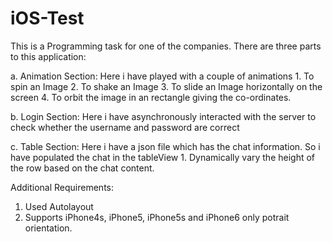 # iOS-Test
This is a Programming task for one of the companies.
There are three parts to this application:

  a. Animation Section: Here i have played with a couple of animations
    1. To spin an Image
    2. To shake an Image
    3. To slide an Image horizontally on the screen
    4. To orbit the image in an rectangle giving the co-ordinates.
  
  b. Login Section: Here i have asynchronously interacted with the server to check whether the username and password are correct
  
  c. Table Section: Here i have a json file which has the chat information. So i have populated the chat in the tableView
    1. Dynamically vary the height of the row based on the chat content.

Additional Requirements:
  1. Used Autolayout
  2. Supports iPhone4s, iPhone5, iPhone5s and iPhone6 only potrait orientation.
